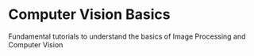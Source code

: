 # Computer Vision Basics
 Fundamental tutorials to understand the basics of Image Processing and Computer Vision
